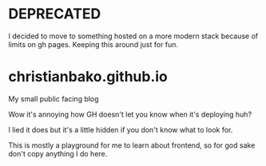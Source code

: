 # DEPRECATED 

I decided to move to something hosted on a more modern stack because of limits on gh pages. Keeping this around just for fun.



# christianbako.github.io

My small public facing blog 


Wow it's annoying how GH doesn't let you know when it's deploying huh? 

I lied it does but it's a little hidden if you don't know what to look for. 

This is mostly a playground for me to learn about frontend, so for god sake don't copy anything I do here. 
